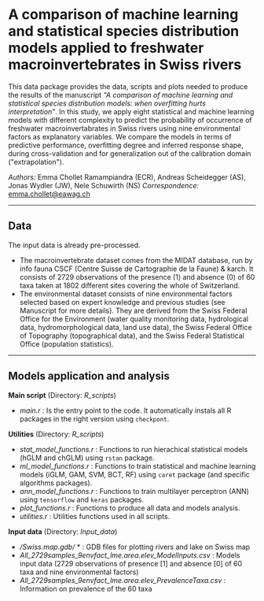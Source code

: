 # A comparison of machine learning and statistical species distribution models applied to freshwater macroinvertebrates in Swiss rivers

This data package provides the data, scripts and plots needed to produce the results of the manuscript *"A comparison of machine learning and statistical species distribution models: when overfitting hurts interpretation"*. In this study, we apply eight statistical and machine learning models with different complexity to predict the probability of occurrence of freshwater macroinvertabrates in Swiss rivers using nine environmental factors as explanatory variables. We compare the models in terms of predictive performance, overfitting degree and inferred response shape, during cross-validation and for generalization out of the calibration domain ("extrapolation"). 

*Authors:* Emma Chollet Ramampiandra (ECR), Andreas Scheidegger (AS), Jonas Wydler (JW), Nele Schuwirth (NS)
*Correspondence:* emma.chollet@eawag.ch

-----------------------------------------------------------------------------------------------------------------------------------

## Data

The input data is already pre-processed.
- The macroinvertebrate dataset comes from the MIDAT database, run by info fauna CSCF (Centre Suisse de Cartographie de la Faune) & karch. It consists of 2729 observations of the presence (1) and absence (0) of 60 taxa taken at 1802 different sites covering the whole of Switzerland.
- The environmental dataset consists of nine environmental factors selected based on expert knowledge and previous studies (see Manuscript for more details). They are derived from the Swiss Federal Office for the Environment (water quality monitoring data, hydrological data, hydromorphological data, land use data), the Swiss Federal Office of Topography (topographical data), and the Swiss Federal Statistical Office (population statistics).

-----------------------------------------------------------------------------------------------------------------------------------

## Models application and analysis

**Main script** (Directory: *R_scripts*)
- *main.r* : Is the entry point to the code. It automatically instals all R packages in the right version using `checkpont`.

**Utilities** (Directory: *R_scripts*)
- *stat_model_functions.r* : Functions to run hierachical statistical models (hGLM and chGLM) using `rstan` package.
- *ml_model_functions.r* : Functions to train statistical and machine learning models (iGLM, GAM, SVM, BCT, RF) using `caret` package (and specific algorithms packages).
- *ann_model_functions.r* : Functions to train multilayer perceptron (ANN) using `tensorflow` and `keras` packages.
- *plot_functions.r* : Functions to produce all data and models analysis.
- *utilities.r* : Utilities functions used in all scripts.

**Input data** (Directory: *Input_data*)
- */Swiss.map.gdb/* * : GDB files for plotting rivers and lake on Swiss map
- *All_2729samples_9envfact_lme.area.elev_ModelInputs.csv* : Models input data (2729 observations of presence [1] and absence [0] of 60 taxa and nine environmental factors)
- *All_2729samples_9envfact_lme.area.elev_PrevalenceTaxa.csv* : Information on prevalence of the 60 taxa